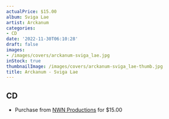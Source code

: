 ```yaml
---
actualPrice: $15.00
album: Sviga Lae
artist: Arckanum
categories:
- CD
date: '2022-11-30T06:10:28'
draft: false
images:
- /images/covers/arckanum-sviga_lae.jpg
inStock: true
thumbnailImage: /images/covers/arckanum-sviga_lae-thumb.jpg
title: Arckanum - Sviga Lae
---
```


## CD
* Purchase from [NWN Productions](http://shop.nwnprod.com/index.php?route=product/product&path=93&product_id=19901&sort=pd.name&order=ASC) for $15.00
